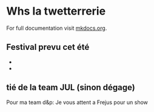 # Whs la twetterrerie 

For full documentation visit [mkdocs.org](https://www.mkdocs.org).

## Festival prevu cet été 

* 
* 


## tié de la team JUL (sinon dégage)
Pour ma team d&p: Je vous attent a Frejus pour un show 


